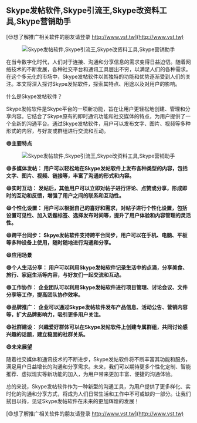 ## **Skype发帖软件,Skype引流王,Skype改资料工具,Skype营销助手**

[😍想了解推广相关软件的朋友请登录 http://www.vst.tw](http://www.vst.tw)

 <center><img src="https://vst.tw/MP4/tuiguang/png/3.png" alt="Skype发帖软件,Skype引流王,Skype改资料工具,Skype营销助手"></center>

在当今数字化时代，人们对于连接、沟通和分享信息的需求变得日益迫切。随着网络技术的不断发展，各种社交平台和通讯工具层出不穷，以满足人们的各种需求。在这个多元化的市场中，Skype发帖软件以其独特的功能和优势逐渐受到人们的关注。本文将深入探讨Skype发帖软件，探索其特点、用途以及对用户的影响。

什么是Skype发帖软件？

Skype发帖软件是Skype平台的一项新功能，旨在让用户更轻松地创建、管理和分享内容。它结合了Skype原有的即时通讯功能和社交媒体的特点，为用户提供了一个全新的沟通平台。通过Skype发帖软件，用户可以发布文字、图片、视频等多种形式的内容，与好友或群组进行交流和互动。

**😄主要特点**

 <center><img src="https://vst.tw/MP4/tuiguang/png/6.png" alt="Skype发帖软件,Skype引流王,Skype改资料工具,Skype营销助手"></center>

**😄多媒体发帖： 用户可以轻松地在Skype发帖软件上发布各种类型的内容，包括文字、图片、视频、链接等，丰富了沟通的形式和内容。**

**😄实时互动： 发帖后，其他用户可以立即对帖子进行评论、点赞或分享，形成即时的互动和反馈，增强了用户之间的联系和互动性。**

**😄个性化设置： 用户可以根据自己的喜好和需求，对帖子进行个性化设置，包括设置可见性、加入话题标签、选择发布时间等，提升了用户体验和内容管理的灵活性。**

**😄跨平台同步： Skpye发帖软件支持跨平台同步，用户可以在手机、电脑、平板等多种设备上使用，随时随地进行沟通和分享。**

**😄应用场景**

**😄个人生活分享： 用户可以利用Skype发帖软件记录生活中的点滴，分享美食、旅行、家庭生活等内容，与好友们一起交流和互动。**

**😄工作协作： 企业团队可以利用Skype发帖软件进行项目管理、讨论会议、文件分享等工作，提高团队协作效率。**

**😄品牌推广： 企业可以通过Skype发帖软件发布产品信息、活动公告、营销内容等，扩大品牌影响力，吸引更多用户关注。**

**😄社群建设： 兴趣爱好群体可以在Skype发帖软件上创建专属群组，共同讨论感兴趣的话题，建立稳固的社群关系。**

**😄未来展望**

随着社交媒体和通讯技术的不断进步，Skype发帖软件将不断丰富其功能和服务，满足用户日益增长的沟通和分享需求。未来，我们可以期待更多个性化定制、智能推荐、虚拟现实等新功能的加入，为用户带来更加丰富、便捷的沟通体验。

总的来说，Skype发帖软件作为一种新型的沟通工具，为用户提供了更多样化、实时化的沟通和分享方式，将成为人们日常生活和工作中不可或缺的一部分。让我们拭目以待，见证Skype发帖软件在未来的更加辉煌的发展！

[😍想了解推广相关软件的朋友请登录 http://www.vst.tw](http://www.vst.tw)



